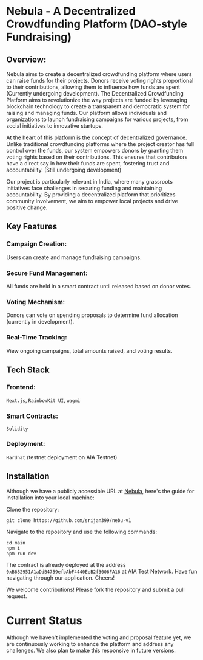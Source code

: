 # Nebula - A Decentralized Crowdfunding Platform (DAO-style Fundraising)

## Overview:

Nebula aims to create a decentralized crowdfunding platform where users can raise funds for their projects. Donors receive voting rights proportional to their contributions, allowing them to influence how funds are spent (Currently undergoing development).
The Decentralized Crowdfunding Platform aims to revolutionize the way projects are funded by leveraging blockchain technology to create a transparent and democratic system for raising and managing funds. Our platform allows individuals and organizations to launch fundraising campaigns for various projects, from social initiatives to innovative startups.

At the heart of this platform is the concept of decentralized governance. Unlike traditional crowdfunding platforms where the project creator has full control over the funds, our system empowers donors by granting them voting rights based on their contributions. This ensures that contributors have a direct say in how their funds are spent, fostering trust and accountability. (Still undergoing development)

Our project is particularly relevant in India, where many grassroots initiatives face challenges in securing funding and maintaining accountability. By providing a decentralized platform that prioritizes community involvement, we aim to empower local projects and drive positive change.

## Key Features

### Campaign Creation:

Users can create and manage fundraising campaigns.

### Secure Fund Management:

All funds are held in a smart contract until released based on donor votes.

### Voting Mechanism:

Donors can vote on spending proposals to determine fund allocation (currently in development).

### Real-Time Tracking:

View ongoing campaigns, total amounts raised, and voting results.

## Tech Stack

### Frontend:

`Next.js`, `RainbowKit UI`, `wagmi`

### Smart Contracts:

`Solidity`

### Deployment:

`Hardhat` (testnet deployment on AIA Testnet)

## Installation

Although we have a publicly accessible URL at [Nebula](https://nebula-v1.vercel.app), here's the guide for installation into your local machine:

Clone the repository:

```
git clone https://github.com/srijan399/nebu-v1
```

Navigate to the repository and use the following commands:

```
cd main
npm i
npm run dev
```

The contract is already deployed at the address `0xB682951A1aDdB4759efbAbF4440EeB2f3006FA16` at AIA Test Network.
Have fun navigating through our application. Cheers!

We welcome contributions! Please fork the repository and submit a pull request.

# Current Status

Although we haven't implemented the voting and proposal feature yet, we are continuously working to enhance the platform and address any challenges. We also plan to make this responsive in future versions.
